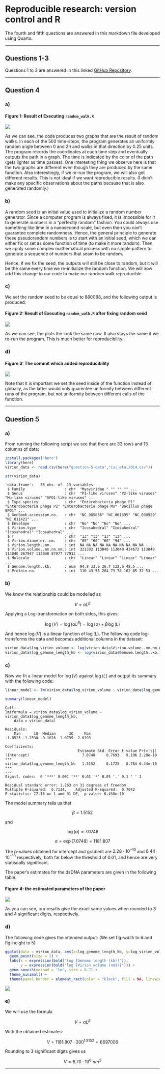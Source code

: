 # Reproducible research: version control and R


The fourth and fifth questions are answered in this markdown file
developed using Quarto.

------------------------------------------------------------------------

## Questions 1-3

Questions 1 to 3 are answered in this linked [GitHub
Repository](https://github.com/anonymous88icl/logistic_growth/).

------------------------------------------------------------------------

## Question 4

### a)

#### Figure 1: Result of Executing `random_walk.R`

![](README_files/figure-commonmark/unnamed-chunk-1-1.png)

As we can see, the code produces two graphs that are the result of
random walks. In each of the 500 time-steps, the program generates an
uniformly random angle between $0$ and $2\pi$ and walks in that
direction by 0.25 units. The program records the coordinates at each
time step and eventually outputs the path in a graph. The time is
indicated by the color of the path (gets lighter as time passes). One
interesting thing we observe here is that the two graphs are different
even though they are produced by the same function. Also interestingly,
if we re-run the program, we will also get different results. This is
not ideal if we want reproducible results. (I didn’t make any specific
observations about the paths because that is also generated randomly.)

### b)

A random seed is an initial value used to initialize a random number
generator. Since a computer program is always fixed, it is impossible
for it to generate numbers in a “perfectly random” fashion. You could
always use something like time in a nanosecond-scale, but even then you
can’t guarantee complete randomness. Hence, the general principle to
generate these pseudorandom numbers is to start with an initial seed,
which we can either fix or set as some function of time (to make it more
random). Then, we apply some complex mathematical process with no simple
pattern to generate a sequence of numbers that seam to be random.

Hence, if we fix the seed, the outputs will still be close to random,
but it will be the same every time we re-initialize the random function.
We will now add this change to our code to make our random walk
reproducible.

### c)

We set the random seed to be equal to 880088, and the following output
is produced:

#### Figure 2: Result of Executing `random_walk.R` after fixing random seed

![](README_files/figure-commonmark/unnamed-chunk-2-1.png)

As we can see, the plots the look the same now. It also stays the same
if we re-run the program. This is much better for reproducibility.

### d)

#### Figure 3: The commit which added reproducibility

![](other-images/randomSeedFix.png)

Note that it is important we set the seed inside of the function instead
of globally, as the latter would only guarentee uniformity between
different runs of the program, but not uniformity between different
calls of the function.

------------------------------------------------------------------------

## Question 5

### a)

From running the following script we see that there are 33 rows and 13
columns of data:

``` r
install.packages("here")
library(here)
virion_data <- read.csv(here("question-5-data","Cui_etal2014.csv"))

str(virion_data)
```

    'data.frame':   33 obs. of  13 variables:
     $ Family                  : chr  "Myoviridae " "" "" "" ...
     $ Genus                   : chr  "P1-like viruses" "P2-like viruses" "Mu-like viruses" "SPO1-like viruses" ...
     $ Type.species            : chr  "Enterobacteria phage P1" "Enterobacteria phage P2" "Enterobacteria phage Mu" "Bacillus phage SPO1" ...
     $ GenBank.accession.no.   : chr  "NC_005856" "NC_001895" "NC_000929" "NC_011421" ...
     $ Envelope                : chr  "No" "No" "No" "No" ...
     $ Virion.type             : chr  "Icosahedral" "Icosahedral" "Icosahedral" "Icosahedral" ...
     $ T                       : chr  "13" "13" "13" "13" ...
     $ Virion.diameter..nm.    : chr  "85" "60" "60" "94" ...
     $ Virion.length..nm.      : int  NA NA NA NA NA NA NA NA NA NA ...
     $ Virion.volume..nm.nm.nm.: int  321392 113040 113040 434672 113040 113040 267947 113040 87077 77912 ...
     $ Molecule                : chr  "Linear" "Linear" "Linear" "Linear" ...
     $ Genome.length..kb.      : num  94.8 33.6 36.7 132.6 48.5 ...
     $ Protein.no.             : int  110 43 55 204 73 78 162 85 32 53 ...

### b)

We know the relationship could be modelled as

$$
V = \alpha{L}^{\beta}
$$

Applying a Log-transformation on both sides, this gives:

$$
\log({V}) = \log({\alpha{L}^{\beta}}) = \log({\alpha}) + \beta{\log({L})}
$$

And hence $\log(V)$ is a linear function of $\log(L)$. The following
code log-transforms the data and becomes additional columns in the
dataset:

``` r
virion_data$log_virion_volume <- log(virion_data$Virion.volume..nm.nm.nm.)
virion_data$log_genome_length_kb <- log(virion_data$Genome.length..kb.)
```

### c)

Now we fit a linear model for $\log(V)$ against $\log(L)$ and output its
summary with the following code:

``` r
linear_model <- lm(virion_data$log_virion_volume ~ virion_data$log_genome_length_kb, data = virion_data)

summary(linear_model)
```


    Call:
    lm(formula = virion_data$log_virion_volume ~ virion_data$log_genome_length_kb, 
        data = virion_data)

    Residuals:
        Min      1Q  Median      3Q     Max 
    -1.8523 -1.2530 -0.1026  1.0739  2.0193 

    Coefficients:
                                     Estimate Std. Error t value Pr(>|t|)    
    (Intercept)                        7.0748     0.7693   9.196 2.28e-10 ***
    virion_data$log_genome_length_kb   1.5152     0.1725   8.784 6.44e-10 ***
    ---
    Signif. codes:  0 '***' 0.001 '**' 0.01 '*' 0.05 '.' 0.1 ' ' 1

    Residual standard error: 1.263 on 31 degrees of freedom
    Multiple R-squared:  0.7134,    Adjusted R-squared:  0.7042 
    F-statistic: 77.16 on 1 and 31 DF,  p-value: 6.438e-10

The model summary tells us that

$$
\beta = 1.5152
$$

and

$$
\log(\alpha) = 7.0748
$$

$$
\alpha = \exp(7.0748) = 1181.807
$$

The p-values obtained for intercept and gradient are
$2.28\cdot{10^{-10}}$ and $6.44\cdot10^{-10}$ respectively, both far
below the threshold of 0.01, and hence are very statiscally significant.

The paper’s estimates for the dsDNA parameters are given in the
following table:

#### Figure 4: the estimated parameters of the paper

![](other-images/Table2.png)

As you can see, our results give the exact same values when rounded to 3
and 4 significant digits, respectively.

### d)

The following code gives the intended output: (We set fig-wdith to 6 and
fig-height to 5)

``` r
ggplot(data = virion_data, aes(x=log_genome_length_kb, y=log_virion_volume)) + 
  geom_point(size = 2) +
  labs(x = expression(bold("log [Genome length (kb)]")),
       y = expression(bold("log [Virion volume (nm3)]"))) +
  geom_smooth(method = 'lm', size = 0.7) +
  theme_minimal() +
  theme(panel.border = element_rect(color = "black", fill = NA, linewidth = 0.2))
```

![](README_files/figure-commonmark/unnamed-chunk-6-1.png)

### e)

We will use the formula

$$
V = \alpha{L^{\beta}}
$$ 

With the obtained estimates:

$$
V = 1181.807\cdot{300^{1.5152}} = 6697006
$$ 

Rounding to 3 significant digits gives us

$$
V = 6.70\cdot{10^6} \textit{   }nm^3
$$

------------------------------------------------------------------------
